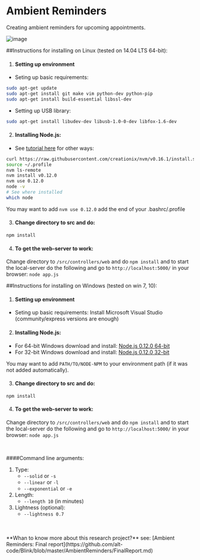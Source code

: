 # Ambient Reminders

Creating ambient reminders for upcoming appointments.

![image](https://cloud.githubusercontent.com/assets/742934/9568892/34ed9ffa-4f26-11e5-9882-b7629897562c.png)

##Instructions for installing on Linux (tested on 14.04 LTS 64-bit):

1. #### Setting up environment
  * Seting up basic requirements:
  ``` bash 
  sudo apt-get update
  sudo apt-get install git make vim python-dev python-pip
  sudo apt-get install build-essential libssl-dev
  ```
  
  * Setting up USB library:
  ``` bash 
  sudo apt-get install libudev-dev libusb-1.0-0-dev libfox-1.6-dev
  ```
  
2. #### Installing Node.js:
  * See [tutorial here](https://www.digitalocean.com/community/tutorials/how-to-install-node-js-on-an-ubuntu-14-04-server) for other ways:
  ``` bash
  curl https://raw.githubusercontent.com/creationix/nvm/v0.16.1/install.sh | sh
  source ~/.profile
  nvm ls-remote
  nvm install v0.12.0
  nvm use 0.12.0
  node -v
  # See where installed
  which node 
  ```

  You may want to add `nvm use 0.12.0` add the end of your .bashrc/.profile

3. #### Change directory to src and do: 
  ```npm install```
  

4. #### To get the web-server to work:
  Change directory to `/src/controllers/web` and do
  ```npm install```
  and to start the local-server do the following and go to `http://localhost:5000/` in your browser:
  ```node app.js```





##Instructions for installing on Windows (tested on win 7, 10):

1. #### Setting up environment
  * Seting up basic requirements:
  Install Microsoft Visual Studio (community/express versions are enough)
  
2. #### Installing Node.js:
  * For 64-bit Windows download and install: [Node.js 0.12.0 64-bit](https://nodejs.org/dist/v0.11.16/x64/node-v0.11.16-x64.msi)
  * For 32-bit Windows download and install: [Node.js 0.12.0 32-bit](https://nodejs.org/dist/v0.12.0/node-v0.12.0-x86.msi)

  You may want to add `PATH/TO/NODE-NPM` to your environment path (if it was not added automatically).

3. #### Change directory to src and do: 
  ```npm install```
  
4. #### To get the web-server to work:
  Change directory to `/src/controllers/web` and do
  ```npm install```
  and to start the local-server do the following and go to `http://localhost:5000/` in your browser:
  ```node app.js```

<br/>

####Command line arguments:
1. Type: 
     * `--solid`  or `-s`
     * `--linear` or `-l`
     * `--exponential` or `-e`
2. Length:
     * `--length 10` (in minutes)
3. Lightness (optional): 
     * `--lightness 0.7`


<br/>
<br/>
**Whan to know more about this research project?** see: [Ambient Reminders: Final report](https://github.com/alt-code/Blink/blob/master/AmbientReminders/FinalReport.md)
